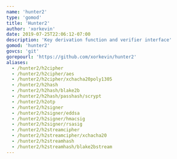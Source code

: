 ```yaml
---
name: 'hunter2'
type: 'gomod'
title: 'Hunter2'
author: 'xorkevin'
date: 2019-07-25T22:06:12-07:00
description: 'Key derivation function and verifier interface'
gomod: 'hunter2'
govcs: 'git'
gorepourl: 'https://github.com/xorkevin/hunter2'
aliases:
  - /hunter2/h2cipher
  - /hunter2/h2cipher/aes
  - /hunter2/h2cipher/xchacha20poly1305
  - /hunter2/h2hash
  - /hunter2/h2hash/blake2b
  - /hunter2/h2hash/passhash/scrypt
  - /hunter2/h2otp
  - /hunter2/h2signer
  - /hunter2/h2signer/eddsa
  - /hunter2/h2signer/hmacsig
  - /hunter2/h2signer/rsasig
  - /hunter2/h2streamcipher
  - /hunter2/h2streamcipher/xchacha20
  - /hunter2/h2streamhash
  - /hunter2/h2streamhash/blake2bstream
---
```


